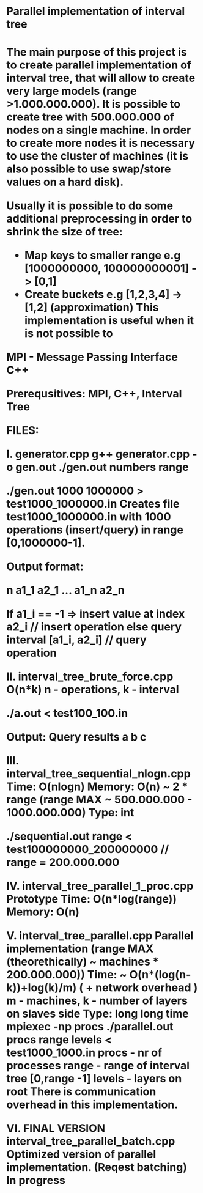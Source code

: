 <h1>Parallel implementation of interval tree<h1>

The main purpose of this project is to create parallel implementation of interval tree, that will allow to create very large models (range >1.000.000.000).
It is possible to create tree with 500.000.000 of nodes on a single machine. 
In order to create more nodes it is necessary to use the cluster of machines (it is also possible to use swap/store values on a hard disk). 

Usually it is possible to do some additional preprocessing in order to shrink the size of tree:
- Map keys to smaller range e.g [1000000000, 100000000001] -> [0,1]
- Create buckets e.g [1,2,3,4] -> [1,2] (approximation)
This implementation is useful when it is not possible to 


MPI - Message Passing Interface
C++

Prerequsitives:
MPI, C++, Interval Tree



FILES:

I. generator.cpp
g++ generator.cpp -o gen.out
./gen.out numbers range

./gen.out 1000 1000000 > test1000_1000000.in
Creates file test1000_1000000.in with 1000 operations (insert/query) in range [0,1000000-1].

Output format:

n
a1_1 a2_1
...
a1_n a2_n

If a1_i == -1 => insert value at index a2_i   // insert operation
else query interval [a1_i, a2_i]              // query operation



II.
interval_tree_brute_force.cpp
O(n*k)  n - operations, k - interval

./a.out < test100_100.in

Output:
Query results
a
b
c

III.
interval_tree_sequential_nlogn.cpp
Time: O(nlogn) 
Memory: O(n)    ~ 2 * range    (range MAX ~ 500.000.000 - 1000.000.000)
Type: int


./sequential.out range < test100000000_200000000  // range = 200.000.000


IV.
interval_tree_parallel_1_proc.cpp
Prototype
Time: O(n*log(range))
Memory: O(n)

V.
interval_tree_parallel.cpp
Parallel implementation (range MAX (theorethically) ~ machines * 200.000.000))
Time: ~ O(n*(log(n-k))+log(k)/m) ( + network overhead )  m - machines, k - number of layers on slaves side
Type: long long
time mpiexec -np procs ./parallel.out procs range levels < test1000_1000.in
procs - nr of processes
range - range of interval tree [0,range -1]
levels - layers on root
There is communication overhead in this implementation. 



VI. FINAL VERSION
interval_tree_parallel_batch.cpp
Optimized version of parallel implementation. (Reqest batching)
In progress


